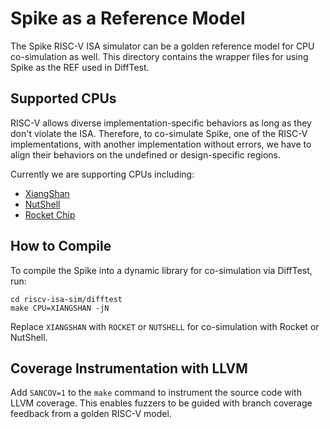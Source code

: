 # Spike as a Reference Model

The Spike RISC-V ISA simulator can be a golden reference model for CPU co-simulation as well.
This directory contains the wrapper files for using Spike as the REF used in DiffTest.

## Supported CPUs

RISC-V allows diverse implementation-specific behaviors as long as they don't violate the ISA.
Therefore, to co-simulate Spike, one of the RISC-V implementations, with another implementation
without errors, we have to align their behaviors on the undefined or design-specific regions.

Currently we are supporting CPUs including:
- [XiangShan](https://github.com/OpenXiangShan/XiangShan)
- [NutShell](https://github.com/OSCPU/NutShell)
- [Rocket Chip](https://github.com/chipsalliance/rocket-chip)

## How to Compile

To compile the Spike into a dynamic library for co-simulation via DiffTest, run:

```
cd riscv-isa-sim/difftest
make CPU=XIANGSHAN -jN
```

Replace `XIANGSHAN` with `ROCKET` or `NUTSHELL` for co-simulation with Rocket or NutShell.

## Coverage Instrumentation with LLVM

Add `SANCOV=1` to the `make` command to instrument the source code with LLVM coverage.
This enables fuzzers to be guided with branch coverage feedback from a golden RISC-V model.
